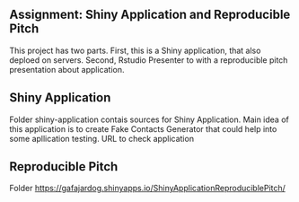 ## Assignment: Shiny Application and Reproducible Pitch

This project has two parts. First, this is a Shiny application, that also deploed on servers. Second, Rstudio Presenter to with a reproducible pitch presentation about application.

## Shiny Application

Folder shiny-application contais sources for Shiny Application. Main idea of this application is to create Fake Contacts Generator that could help into some apllication testing. URL to check application

## Reproducible Pitch

Folder https://gafajardog.shinyapps.io/ShinyApplicationReproduciblePitch/
